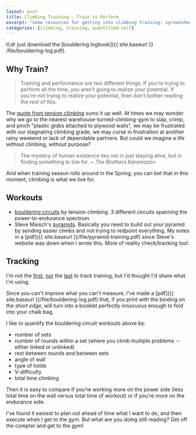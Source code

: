 ```yaml
---
layout: post
title: Climbing Training — Train to Perform 
excerpt: "Some resources for getting into climbing training: spreadsheets, posts, inspirations."
categories: [climbing, training, quantified-self]
---
```


tl;dr just download the [bouldering logbook]({{ site.baseurl }} /file/bouldering-log.pdf).

## Why Train?

> Training and performance are two different things. If you're trying to perform all the time, you aren't going to realize your potential. If you're not trying to realize your potential, then don't bother reading the rest of this.

The [quote from tension climbing](https://www.tensionclimbing.com/tension-climbing-blog/2017/4/2/rules) sums it up well. At times we may wonder why we go to the nearest warehouse-turned-climbing-gym to slap, crimp, and pinch "plastic globs attached to plywood walls", we may be frustrated with our stagnating climbing grade, we may curse in frustration at another rainy weekend or lack of dependable partners. But could we imagine a life without climbing, without purpose?

> The mystery of human existence lies not in just staying alive, but in finding something to live for.
~ _The Brothers Karamazov_

And when training season rolls around in the Spring, you can bet that in this moment, climbing is what we live for.

## Workouts
- [bouldering circuits](https://www.tensionclimbing.com/tension-climbing-blog/2017/5/20/training-with-bouldering-circuits) by tension climbing. 3 different circuits spanning the power-to-endurance spectrum.
- Steve Maisch's [pyramids](https://touchstoneclimbing.com/building-a-pyramid-for-better-climbing/). Basically you need to build out your pyramid by sending easier climbs and not trying to redpoint everything. My notes in a [pdf]({{ site.baseurl }}/file/pyramid-training.pdf) since Steve's website was down when I wrote this. More of reality check/tracking tool.

## Tracking
I'm not the [first](https://www.mountainproject.com/forum/topic/109211980/the-nerdy-joy-of-tracking-your-training), [nor](http://stevenlow.org/my-4-year-self-assessment-of-climbing-strength-training-and-hangboard/) the [last](http://therockgymlog.byethost7.com/MartinsTraining.html) to track training, but I'd thought I'd share what I'm using.

Since you can't improve what you can't measure, I've made a [pdf]({{ site.baseurl }}/file/bouldering-log.pdf) that, if you print with the binding on the _short edge_, will turn into a booklet perfectly innocuous enough to fold into your chalk bag.

I like to quantify the bouldering circuit workouts above by:

- number of sets
- number of rounds within a set (where you climb multiple problems -- either linked or unlinked)
- rest between rounds and between sets
- angle of wall
- type of holds
- V-difficulty
- total time climbing

Then it is easy to compare if you're working more on the power side (less total time on the wall versus total time of workout) or if you're more on the endurance side. 

I've found it easiest to plan out ahead of time what I want to do, and then execute when I get to the gym. But what are you doing still reading? Get off the compter and get to the gym!